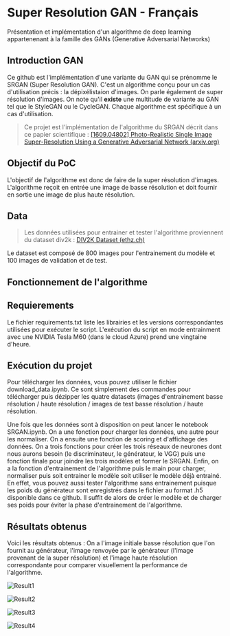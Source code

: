 # Super Resolution GAN - Français

Présentation et implémentation d'un algorithme de deep learning appartenenant à la famille des GANs (Generative Adversarial Networks)

## Introduction GAN

Ce github est l'implémentation d'une variante du GAN qui se prénomme le SRGAN (Super Resolution GAN).  C'est un algorithme conçu pour un cas d'utilisation précis : la dépixélistaion d'images. On parle également de super résolution d'images. On note qu'il **existe** une multitude de variante au GAN tel que le StyleGAN ou le CycleGAN. Chaque algorithme est spécifique à un cas d'utilisation. 

> Ce projet est l'implémentation de l'algorithme du SRGAN décrit dans ce papier scientifique : [[1609.04802] Photo-Realistic Single Image Super-Resolution Using a Generative Adversarial Network (arxiv.org)](https://arxiv.org/abs/1609.04802)

## Objectif du PoC

L'objectif de l'algorithme est donc de faire de la super résolution d'images. L'algorithme reçoit en entrée une image de basse résolution et doit fournir en sortie une image de plus haute résolution.

## Data

> Les données utilisées pour entrainer et tester l'algorithme proviennent du dataset div2k : [DIV2K Dataset (ethz.ch)](https://data.vision.ee.ethz.ch/cvl/DIV2K/)

Le dataset est composé de 800 images pour l'entrainement du modèle et 100 images de validation et de test.

## Fonctionnement de l'algorithme

## Requierements

Le fichier requirements.txt liste les librairies et les versions correspondantes utilisées pour exécuter le script. L'exécution du script en mode entrainment avec une NVIDIA Tesla M60 (dans le cloud Azure) prend une vingtaine d'heure.

## Exécution du projet

Pour télécharger les données, vous pouvez utiliser le fichier download_data.ipynb. Ce sont simplement des commandes pour télécharger puis dézipper les quatre datasets (images d'entrainement basse résolution / haute résolution / images de test basse résolution / haute résolution.

Une fois que les données sont à disposition on peut lancer le notebook SRGAN.ipynb. On a une fonction pour charger les données, une autre pour les normaliser. On a ensuite une fonction de scoring et d'affichage des données. On a trois fonctions pour créer les trois réseaux de neurones dont nous aurons besoin (le discriminateur, le générateur, le VGG) puis une fonction finale pour joindre les trois modèles et former le SRGAN. Enfin, on a la fonction d'entrainement de l'algorithme puis le main pour charger, normaliser puis soit entrainer le modèle soit utiliser le modèle déjà entrainé. En effet, vous pouvez aussi tester l'algorithme sans entrainement puisque les poids du générateur sont enregistrés dans le fichier au format .h5 disponible dans ce github. Il suffit de alors de créer le modèle et de charger ses poids pour éviter la phase d'entrainement de l'algorithme.

## Résultats obtenus

Voici les résultats obtenus : On a l'image initiale basse résolution que l'on fournit au générateur, l'image renvoyée par le générateur (l'image provenant de la super résolution) et l'image haute résolution correspondante pour comparer visuellement la performance de l'algorithme.

![Result1](https://github.com/Katalyse/Super-Resolution-GAN-Fr/blob/main/Image_Result/result_image_4.png)

![Result2](https://github.com/Katalyse/Super-Resolution-GAN-Fr/blob/main/Image_Result/result_image_56.png)

![Result3](https://github.com/Katalyse/Super-Resolution-GAN-Fr/blob/main/Image_Result/result_image_57.png)

![Result4](https://github.com/Katalyse/Super-Resolution-GAN-Fr/blob/main/Image_Result/result_image_63.png)
